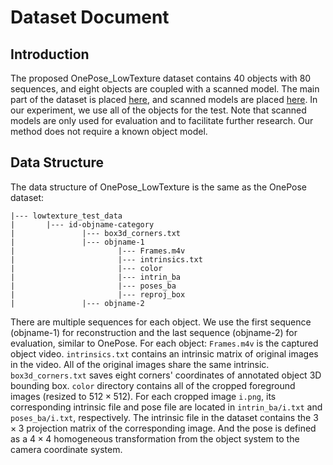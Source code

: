 # Dataset Document
## Introduction
The proposed OnePose_LowTexture dataset contains 40 objects with 80 sequences, and eight objects are coupled with a scanned model. The main part of the dataset is placed [here](https://zjueducn-my.sharepoint.com/:u:/g/personal/12121064_zju_edu_cn/EUNsHyFIC7VDhXAYKYokkAIBpqosApirfpVoa7FBs2ogoA?e=Fko6uI), and scanned models are placed [here](https://zjueducn-my.sharepoint.com/:u:/g/personal/12121064_zju_edu_cn/EaLHdKJF45xOu4Kls5eGkqwB3MVd1Pjo0QjLsfh79XIiGw?e=VXYOaA). In our experiment, we use all of the objects for the test.
Note that scanned models are only used for evaluation and to facilitate further research. Our method does not require a known object model.

## Data Structure
The data structure of OnePose_LowTexture is the same as the OnePose dataset:
```
|--- lowtexture_test_data
|       |--- id-objname-category
|               |--- box3d_corners.txt
|               |--- objname-1
|                       |--- Frames.m4v
|                       |--- intrinsics.txt
|                       |--- color
|                       |--- intrin_ba
|                       |--- poses_ba
|                       |--- reproj_box
|               |--- objname-2

```
There are multiple sequences for each object. We use the first sequence (objname-1) for reconstruction and the last sequence (objname-2) for evaluation, similar to OnePose.
For each object:
`Frames.m4v` is the captured object video.
`intrinsics.txt` contains an intrinsic matrix of original images in the video. All of the original images share the same intrinsic.
`box3d_corners.txt` saves eight corners' coordinates of annotated object 3D bounding box.
`color` directory contains all of the cropped foreground images (resized to $512\times512$). For each cropped image `i.png`, its corresponding intrinsic file and pose file are located in `intrin_ba/i.txt` and `poses_ba/i.txt`, respectively.
The intrinsic file in the dataset contains the $3\times3$ projection matrix of the corresponding image. And the pose is defined as a $4\times4$ homogeneous transformation from the object system to the camera coordinate system.
